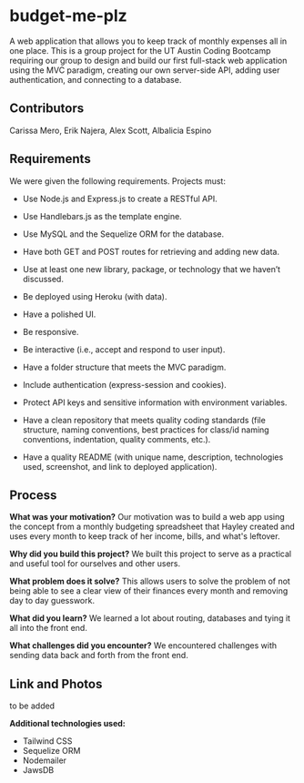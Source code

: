 # budget-me-plz

A web application that allows you to keep track of monthly expenses all in one place. This is a group project for the UT Austin Coding Bootcamp requiring our group to design and build our first full-stack web application using the MVC paradigm, creating our own server-side API, adding user authentication, and connecting to a database.

## Contributors

Carissa Mero, Erik Najera, Alex Scott, Albalicia Espino

## Requirements

We were given the following requirements. Projects must:

- Use Node.js and Express.js to create a RESTful API.

- Use Handlebars.js as the template engine.

- Use MySQL and the Sequelize ORM for the database.

- Have both GET and POST routes for retrieving and adding new data.

- Use at least one new library, package, or technology that we haven’t discussed.

- Be deployed using Heroku (with data).

- Have a polished UI.

- Be responsive.

- Be interactive (i.e., accept and respond to user input).

- Have a folder structure that meets the MVC paradigm.

- Include authentication (express-session and cookies).

- Protect API keys and sensitive information with environment variables.

- Have a clean repository that meets quality coding standards (file structure, naming conventions, best practices for class/id naming conventions, indentation, quality comments, etc.).

- Have a quality README (with unique name, description, technologies used, screenshot, and link to deployed application).

## Process

**What was your motivation?**
Our motivation was to build a web app using the concept from a monthly budgeting spreadsheet that Hayley created and uses every month to keep track of her income, bills, and what's leftover.

**Why did you build this project?**
We built this project to serve as a practical and useful tool for ourselves and other users.

**What problem does it solve?**
This allows users to solve the problem of not being able to see a clear view of their finances every month and removing day to day guesswork.

**What did you learn?**
We learned a lot about routing, databases and tying it all into the front end.

**What challenges did you encounter?**
We encountered challenges with sending data back and forth from the front end.

## Link and Photos

to be added

**Additional technologies used:**

- Tailwind CSS
- Sequelize ORM
- Nodemailer
- JawsDB
